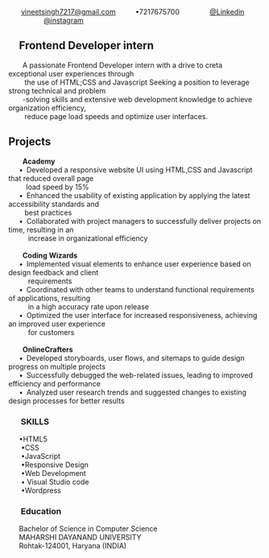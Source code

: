 <!DOCTYPE html>     
<html lang="en">
<head>
    <meta charset="UTF-8">
    <meta name="viewport" content="width=device-width, initial-scale=1.0">
    <title>Vineet Singh</title>
</head>
<body>
    &ensp;&ensp;&ensp; <a href="https://mail.google.com/"> vineetsingh7217@gmail.com</a>&ensp;&ensp;&ensp;&ensp;&ensp; &bull;7217675700 &ensp;&ensp;&ensp;&ensp;&ensp;&ensp;&ensp;&ensp;<a href="https://www.linkedin.com/in/vineet-singh-b8853a320/">@Linkedin</a>  &ensp;&ensp;&ensp;&ensp;&ensp;&ensp;&ensp;&ensp;&ensp;&ensp;<a href="https://www.instagram.com/pt._.vineet.007/">@instagram</a> 
    <h2>&ensp;&ensp;Frontend Developer intern</h2>
    <p>&ensp;&ensp;&ensp;&ensp;A passionate Frontend Developer intern with a drive to creta exceptional user experiences through<br>&ensp;&ensp;&ensp;&ensp; the use of HTML;CSS and Javascript Seeking a position to leverage strong technical and problem<br>&ensp;&ensp;&ensp;&ensp;-solving skills and extensive web development knowledge to achieve organization efficiency,<br>&ensp;&ensp;&ensp;&ensp; reduce page load speeds and optimize user interfaces.</p>
    <h2>Projects</h2>
    &ensp;&ensp;&ensp;&ensp;<B>Academy</B><br>
    &ensp;&ensp;&ensp;&bull;&ensp;Developed a responsive website UI using HTML,CSS and Javascript that reduced overall page <br>&ensp;&ensp;&ensp;&ensp;&ensp;load speed by 15%<br>
    &ensp;&ensp;&ensp;&bull;&ensp;Enhanced the usability of existing application by applying the latest accessibility standards and<br>&ensp;&ensp;&ensp;&ensp; best practices<br>
    &ensp;&ensp;&ensp;&bull;&ensp;Collaborated with project managers to successfully deliver projects on time, resulting
    in an <br>&ensp;&ensp;&ensp;&ensp;&ensp;    increase in organizational efficiency<br>
    <br>    
    &ensp;&ensp;&ensp;&ensp;<B>Coding Wizards</B><br>
    &ensp;&ensp;&ensp;&bull;&ensp;Implemented visual elements to enhance user experience based on design feedback and client <br>&ensp;&ensp;&ensp;&ensp;&ensp; requirements<br>
    &ensp;&ensp;&ensp;&bull;&ensp;Coordinated with other teams to understand functional requirements of applications, resulting<br>&ensp;&ensp;&ensp;&ensp;&ensp; in a high accuracy rate upon release<br>
    &ensp;&ensp;&ensp;&bull;&ensp;Optimized the user interface for increased responsiveness, achieving an improved user experience<br>&ensp;&ensp;&ensp;&ensp;&ensp;  for customers<br>
    <br>
    &ensp;&ensp;&ensp;&ensp;<B>OnlineCrafters</B><br>
    &ensp;&ensp;&ensp;&bull;&ensp;Developed storyboards, user flows, and sitemaps to guide design progress on multiple projects<br>
    &ensp;&ensp;&ensp;&bull;&ensp;Successfully debugged the web-related issues, leading to improved efficiency and performance<br>
    &ensp;&ensp;&ensp;&bull;&ensp;Analyzed user research trends and suggested changes to existing design processes for better results<br>
    <h3>&ensp;&ensp;&ensp;SKILLS</h3>
    &ensp;&ensp;&ensp;&bull;HTML5<BR>
        &ensp;&ensp;&ensp;   &bull;CSS<BR>
            &ensp;&ensp;&ensp; &bull;JavaScript<BR>        
                        &ensp;&ensp;&ensp; &bull;Responsive Design<BR>
                            &ensp;&ensp;&ensp; &bull;Web Development<BR>
                                &ensp;&ensp;&ensp; &bull; Visual Studio code <BR>
                                    &ensp;&ensp;&ensp; &bull;Wordpress<br>
                                    <h3> &ensp;&ensp;&ensp;Education</h3>
                                    &ensp;&ensp;&ensp;Bachelor of Science in Computer Science<br>
                                    &ensp;&ensp;&ensp;MAHARSHI DAYANAND UNIVERSITY<br>
                                    &ensp;&ensp;&ensp;Rohtak-124001, Haryana (INDIA)<br>    
</body>
</html> 
